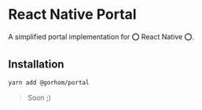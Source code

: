 # React Native Portal

A simplified portal implementation for ⭕️ React Native ⭕️.

## Installation

```sh
yarn add @gorhom/portal
```

> Soon ;)